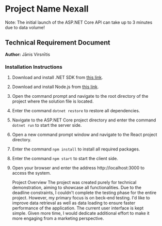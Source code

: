 # Project Name Nexall

Note: The initial launch of the ASP.NET Core API can take up to 3 minutes due to data volume!

## Technical Requirement Document

**Author:** Jānis Virsnītis

### Installation Instructions

1. Download and install .NET SDK from [this link](https://dotnet.microsoft.com/en-us/download/dotnet/6.0).
2. Download and install Node.js from [this link](https://nodejs.org/en/download).
3. Open the command prompt and navigate to the root directory of the project where the solution file is located.
4. Enter the command `dotnet restore` to restore all dependencies.
5. Navigate to the ASP.NET Core project directory and enter the command `dotnet run` to start the server side.
6. Open a new command prompt window and navigate to the React project directory.
7. Enter the command `npm install` to install all required packages.
8. Enter the command `npm start` to start the client side.
9. Open your browser and enter the address http://localhost:3000 to access the system.

    Project Overview
The project was created purely for technical demonstration, aiming to showcase all functionalities. Due to the deadline constraints, I couldn't complete the testing phase for the entire project. However, my primary focus is on beck-end testing. I'd like to improve data retrieval as well as data loading to ensure faster performance of the application. The current user interface is kept simple. Given more time, I would dedicate additional effort to make it more engaging from a marketing perspective.

